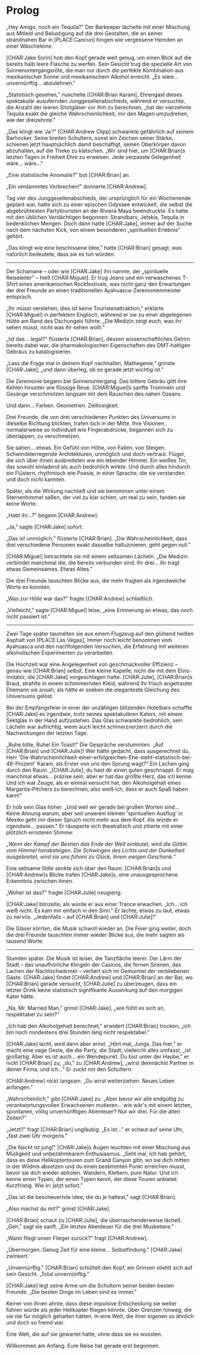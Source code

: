 # Prolog

„Hey Amigo, noch ein Tequila?" Der Barkeeper lächelte mit einer Mischung aus Mitleid und Belustigung auf die drei Gestalten, die an seiner strandnahen Bar in [PLACE:Cancun] hingen wie vergessene Hemden an einer Wäscheleine.

[CHAR:Jake Sorin] hob den Kopf gerade weit genug, um einen Blick auf die bereits halb leere Flasche zu werfen. Sein Gesicht trug die spezielle Art von Sonnenuntergangsröte, die man nur durch die perfekte Kombination aus mexikanischer Sonne und mexikanischem Alkohol erreicht. „Es wäre... unvernünftig... abzulehnen."

„Statistisch gesehen," nuschelte [CHAR:Brian Karam], Ehrengast dieses spektakulär ausufernden Junggesellenabschieds, während er versuchte, die Anzahl der leeren Shotgläser vor ihm zu berechnen, „hat der vierzehnte Tequila exakt die gleiche Wahrscheinlichkeit, mir den Magen umzudrehen, wie der dreizehnte."

„Das klingt wie 'Ja'!" [CHAR:Andrew Clipp] schwankte gefährlich auf seinem Barhocker. Seine breiten Schultern, sonst ein Zeichen seiner Stärke, schienen jetzt hauptsächlich damit beschäftigt, seinen Oberkörper davon abzuhalten, auf die Theke zu klatschen. „Wir sind hier, um [CHAR:Brian]s letzten Tagen in Freiheit Ehre zu erweisen. Jede verpasste Gelegenheit wäre... wäre..."

„Eine statistische Anomalie?" bot [CHAR:Brian] an.

„Ein verdammtes Verbrechen!" donnerte [CHAR:Andrew].

Tag vier des Junggesellenabschieds, der ursprünglich für ein Wochenende geplant war, hatte sich zu einer epischen Odyssee entwickelt, die selbst die abgebrühtesten Partytouristen an der Riviera Maya beeindruckte. Es hatte mit den üblichen Verdächtigen begonnen: Strandbars, Jetskis, Tequila in bedenklichen Mengen. Doch dann hatte [CHAR:Jake], immer auf der Suche nach dem nächsten Kick, von einem besonderen „spirituellen Erlebnis" gehört.

„Das klingt wie eine beschissene Idee," hatte [CHAR:Brian] gesagt, was natürlich bedeutete, dass sie es tun würden.

---

Der Schamane – oder wie [CHAR:Jake] ihn nannte, der „spirituelle Reiseleiter" – hieß [CHAR:Miguel]. Er trug Jeans und ein verwaschenes T-Shirt eines amerikanischen Rockfestivals, was nicht ganz den Erwartungen der drei Freunde an einen traditionellen Ayahuasca-Zeremonienmeister entsprach.

„Ihr müsst verstehen, dies ist keine Touristenattraktion," erklärte [CHAR:Miguel] in perfektem Englisch, während er sie zu einer abgelegenen Hütte am Rand des Dschungels führte. „Die Medizin zeigt euch, was ihr sehen müsst, nicht was ihr sehen wollt."

„Ist das... legal?" flüsterte [CHAR:Brian], dessen wissenschaftliches Gehirn bereits dabei war, die pharmakologischen Eigenschaften des DMT-haltigen Gebräus zu katalogisieren.

„Lass die Frage mal in deinem Kopf nachhallen, Mathegenie," grinste [CHAR:Jake], „und dann überleg, ob es gerade jetzt wichtig ist."

Die Zeremonie begann bei Sonnenuntergang. Das bittere Gebräu glitt ihre Kehlen hinunter wie flüssige Reue. [CHAR:Miguel]s sanfte Trommeln und Gesänge verschmolzen langsam mit dem Rauschen des nahen Ozeans.

Und dann... Farben. Geometrien. Zeitlosigkeit.

Drei Freunde, die von drei verschiedenen Punkten des Universums in dieselbe Richtung blickten, trafen sich in der Mitte. Ihre Visionen, normalerweise so individuell wie Fingerabdrücke, begannen sich zu überlappen, zu verschmelzen.

Sie sahen... etwas. Ein Gefühl von Höhe, von Fallen, von Steigen. Schwindelerregende Architekturen, unmöglich und doch vertraut. Flügel, die sich über ihnen ausbreiteten wie ein lebender Himmel. Ein weißes Tor, das sowohl einladend als auch bedrohlich wirkte. Und durch alles hindurch ein Flüstern, rhythmisch wie Poesie, in einer Sprache, die sie verstanden und doch nicht kannten.

Später, als die Wirkung nachließ und sie benommen unter einem Sternenhimmel saßen, der viel zu klar schien, um real zu sein, fanden sie keine Worte.

„Habt ihr...?" begann [CHAR:Andrew].

„Ja," sagte [CHAR:Jake] sofort.

„Das ist unmöglich," flüsterte [CHAR:Brian]. „Die Wahrscheinlichkeit, dass drei verschiedene Personen exakt dasselbe halluzinieren, geht gegen null."

[CHAR:Miguel] betrachtete sie mit einem seltsamen Lächeln. „Die Medizin verbindet manchmal die, die bereits verbunden sind. Ihr drei... ihr tragt etwas Gemeinsames. Etwas Altes."

Die drei Freunde tauschten Blicke aus, die mehr fragten als irgendwelche Worte es konnten.

„Was zur Hölle war das?" fragte [CHAR:Andrew] schließlich.

„Vielleicht," sagte [CHAR:Miguel] leise, „eine Erinnerung an etwas, das noch nicht passiert ist."

---

Zwei Tage später taumelten sie aus einem Flugzeug auf den glühend heißen Asphalt von [PLACE:Las Vegas], immer noch leicht benommen vom Ayahuasca und den nachfolgenden Versuchen, die Erfahrung mit weiteren alkoholischen Experimenten zu verarbeiten. 

Die Hochzeit war eine Angelegenheit von geschmackvoller Effizienz – genau wie [CHAR:Brian] selbst. Eine kleine Kapelle, nicht die mit dem Elvis-Imitator, die [CHAR:Jake] vorgeschlagen hatte. [CHAR:Julie], [CHAR:Brian]s Braut, strahlte in einem schimmernden Kleid, während ihr frisch angetrauter Ehemann sie ansah, als hätte er soeben die eleganteste Gleichung des Universums gelöst.

Bei der Empfangsfeier in einer der unzähligen blitzenden Hotelbars schaffte [CHAR:Jake] es irgendwie, trotz seines spektakulären Katers, mit einem Sektglas in der Hand aufzustehen. Das Glas schwankte bedrohlich, sein Lächeln war aufrichtig, wenn auch leicht schmerzverzerrt durch die Nachwirkungen der letzten Tage.

„Ruhe bitte, Ruhe! Ein Toast!" Die Gespräche verstummten. „Auf [CHAR:Brian] und [CHAR:Julie]! Wer hätte gedacht, dass ausgerechnet du, Herr 'Die-Wahrscheinlichkeit-einer-erfolgreichen-Ehe-steht-statistisch-bei-48-Prozent' Karam, als Erster von uns den Sprung wagt?" Ein Lachen ging durch den Raum. „[CHAR:Julie], du hast dir einen guten geschnappt. Er mag manchmal etwas... präzise sein, aber er hat das größte Herz, das ich kenne. Und ich war Zeuge, als er einmal versucht hat, den Alkoholgehalt eines Margarita-Pitchers zu berechnen, also weiß ich, dass er auch Spaß haben kann!"

Er hob sein Glas höher. „Und weil wir gerade bei großen Worten sind... Keine Ahnung warum, aber seit unserem kleinen 'spirituellen Ausflug' in Mexiko geht mir dieser Spruch nicht mehr aus dem Kopf. Als würde er irgendwie... passen." Er räusperte sich theatralisch und zitierte mit einer plötzlich ernsteren Stimme:

„*Wenn der Kampf der Bestien 
das Ende der Welt einläutet, 
wird die Göttin vom Himmel herabsteigen.
Die Schwingen des Lichts 
und der Dunkelheit ausgebreitet, 
wird sie uns führen zu Glück, 
ihrem ewigen Geschenk.*"

Eine seltsame Stille senkte sich über den Raum. [CHAR:Brian]s und [CHAR:Andrew]s Blicke trafen [CHAR:Jake]s, eine unausgesprochene Erkenntnis zwischen ihnen.

„Woher ist das?" fragte [CHAR:Julie] neugierig.

[CHAR:Jake] blinzelte, als würde er aus einer Trance erwachen. „Ich... ich weiß nicht. Es kam mir einfach in den Sinn." Er lachte, etwas zu laut, etwas zu nervös. „Jedenfalls – auf [CHAR:Brian] und [CHAR:Julie]!"

Die Gläser klirrten, die Musik schwoll wieder an. Die Feier ging weiter, doch die drei Freunde tauschten immer wieder Blicke aus, die mehr sagten als tausend Worte.

---

Stunden später. Die Musik ist leiser, die Tanzfläche leerer. Der Lärm der Stadt – das unaufhörliche Klingeln der Casinos, die fernen Sirenen, das Lachen der Nachtschwärmer – verliert sich im Gemurmel der verbliebenen Gäste. [CHAR:Jake] findet [CHAR:Andrew] und [CHAR:Brian] an der Bar, wo [CHAR:Brian] gerade versucht, [CHAR:Julie] zu überzeugen, dass ein letzter Drink keine statistisch signifikante Auswirkung auf den morgigen Kater hätte.

„Na, Mr. Married Man," grinst [CHAR:Jake], „wie fühlt es sich an, respektabel zu sein?"

„Ich hab den Alkoholgehalt berechnet," erwidert [CHAR:Brian] trocken, „ich bin noch mindestens drei Stunden lang nicht respektabel."

[CHAR:Jake] lacht, wird dann aber ernst. „Hört mal, Jungs. Das hier," er macht eine vage Geste, die die Party, die Stadt, vielleicht alles umfasst, „ist großartig. Aber es ist auch... ein Wendepunkt. Du bist unter der Haube," er nickt [CHAR:Brian] zu, „du," zu [CHAR:Andrew], „wirst demnächst Partner in deiner Firma, und ich..." Er zuckt mit den Schultern.

[CHAR:Andrew] nickt langsam. „Du wirst weiterziehen. Neues Leben anfangen."

„Wahrscheinlich," gibt [CHAR:Jake] zu. „Aber bevor wir alle endgültig zu verantwortungsvollen Erwachsenen mutieren... wie wär's mit einem letzten, spontanen, völlig unvernünftigen Abenteuer? Nur wir drei. Für die alten Zeiten?"

„Jetzt?" fragt [CHAR:Brian] ungläubig. „Es ist..." er schaut auf seine Uhr, „fast zwei Uhr morgens."

„Die Nacht ist jung!" [CHAR:Jake]s Augen leuchten mit einer Mischung aus Müdigkeit und unbezähmbarem Enthusiasmus. „Seht mal, ich hab gehört, dass es diese Helikoptertouren zum Grand Canyon gibt, wo sie dich mitten in der Wildnis absetzen und du einen bestimmten Punkt erreichen musst, bevor sie dich wieder abholen. Wandern, Klettern, pure Natur. Und ich kenne einen Typen, der einen Typen kennt, der diese Touren anbietet. Kurzfristig. Wie in: jetzt sofort."

„Das ist die bescheuertste Idee, die du je hattest," sagt [CHAR:Brian].

„Also machst du mit?" grinst [CHAR:Jake].

[CHAR:Brian] schaut zu [CHAR:Julie], die überraschenderweise lächelt. „Geh," sagt sie sanft. „Ein letztes Abenteuer für die drei Musketiere."

„Wann fliegt unser Flieger zurück?" fragt [CHAR:Andrew].

„Übermorgen. Genug Zeit für eine kleine... Selbstfindung." [CHAR:Jake] zwinkert.

„Unvernünftig." [CHAR:Brian] schüttelt den Kopf, ein Grinsen stiehlt sich auf sein Gesicht. „Total unvernünftig."

[CHAR:Jake] legt seine Arme um die Schultern seiner beiden besten Freunde. „Die besten Dinge im Leben sind es immer."

Keiner von ihnen ahnte, dass diese impulsive Entscheidung sie weiter führen würde als jeder Helikopter fliegen könnte. Über Grenzen hinweg, die sie nie für möglich gehalten hätten. In eine Welt, die ihrer eigenen so ähnlich und doch so fremd war.

Eine Welt, die auf sie gewartet hatte, ohne dass sie es wussten.

Willkommen am Anfang. 
Eure Reise hat gerade erst begonnen. 